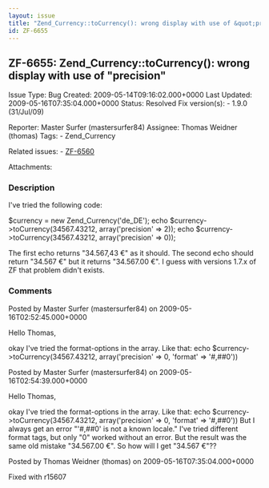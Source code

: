 ```yaml
---
layout: issue
title: "Zend_Currency::toCurrency(): wrong display with use of &quot;precision&quot;"
id: ZF-6655
---
```


ZF-6655: Zend\_Currency::toCurrency(): wrong display with use of "precision"
----------------------------------------------------------------------------

 Issue Type: Bug Created: 2009-05-14T09:16:02.000+0000 Last Updated: 2009-05-16T07:35:04.000+0000 Status: Resolved Fix version(s): - 1.9.0 (31/Jul/09)
 
 Reporter:  Master Surfer (mastersurfer84)  Assignee:  Thomas Weidner (thomas)  Tags: - Zend\_Currency
 
 Related issues: - [ZF-6560](/issues/browse/ZF-6560)
 
 Attachments: 
### Description

I've tried the following code:

 $currency = new Zend\_Currency('de\_DE'); echo $currency->toCurrency(34567.43212, array('precision' => 2)); echo $currency->toCurrency(34567.43212, array('precision' => 0));

The first echo returns "34.567,43 €" as it should. The second echo should return "34.567 €" but it returns "34.567.00 €". I guess with versions 1.7.x of ZF that problem didn't exists.

 

 

### Comments

Posted by Master Surfer (mastersurfer84) on 2009-05-16T02:52:45.000+0000

Hello Thomas,

okay I've tried the format-options in the array. Like that: echo $currency->toCurrency(34567.43212, array('precision' => 0, 'format' => '#,##0'))

 

 

Posted by Master Surfer (mastersurfer84) on 2009-05-16T02:54:39.000+0000

Hello Thomas,

okay I've tried the format-options in the array. Like that: echo $currency->toCurrency(34567.43212, array('precision' => 0, 'format' => '#,##0')) But I always get an error "'#,##0' is not a known locale." I've tried different format tags, but only "0" worked without an error. But the result was the same old mistake "34.567.00 €". So how will I get "34.567 €"??

 

 

Posted by Thomas Weidner (thomas) on 2009-05-16T07:35:04.000+0000

Fixed with r15607

 

 